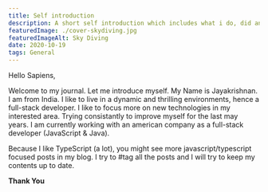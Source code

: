 ```yaml
---
title: Self introduction
description: A short self introduction which includes what i do, did and want to do.
featuredImage: ./cover-skydiving.jpg
featuredImageAlt: Sky Diving
date: 2020-10-19
tags: General
---
```


Hello Sapiens,

Welcome to my journal. Let me introduce myself. My Name is Jayakrishnan. I am from India. I like to live in a dynamic and thrilling environments, hence a full-stack developer. I like to focus more on new technologies in my interested area. Trying consistantly to improve myself for the last may years. I am currently working with an american company as a full-stack developer (JavaScript & Java).

Because I like TypeScript (a lot), you might see more javascript/typescript focused posts in my blog. I try to #tag all the posts and I will try to keep my contents up to date.

**Thank You**
